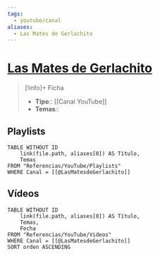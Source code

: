 ```yaml
---
tags:
  - youtube/canal
aliases:
  - Las Mates de Gerlachito
---
```

# [Las Mates de Gerlachito](https://www.youtube.com/@LasMatesdeGerlachito)

>[!info]+ Ficha
>- **Tipo**:: [[Canal YouTube]]
>- **Temas**::

## Playlists
```dataview
TABLE WITHOUT ID
    link(file.path, aliases[0]) AS Título,
    Temas
FROM "Referencias/YouTube/Playlists"
WHERE Canal = [[@LasMatesdeGerlachito]]
```

## Vídeos
```dataview
TABLE WITHOUT ID
    link(file.path, aliases[0]) AS Título,
    Temas,
    Fecha    
FROM "Referencias/YouTube/Videos"
WHERE Canal = [[@LasMatesdeGerlachito]]
SORT orden ASCENDING
```
